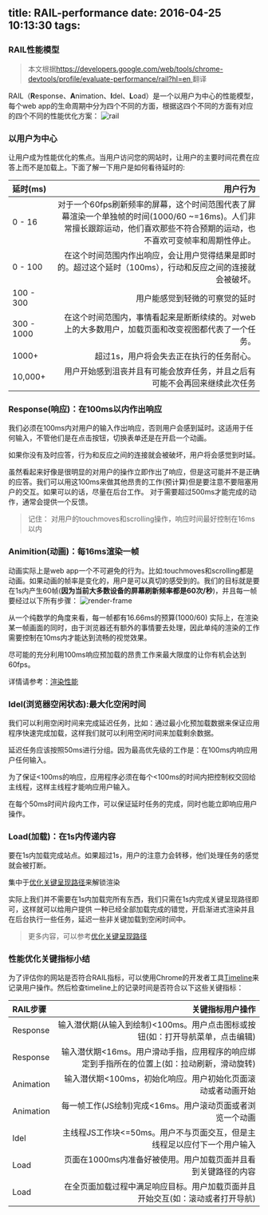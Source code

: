 title: RAIL-performance
date: 2016-04-25 10:13:30
tags:
---
### RAIL性能模型

>本文根据[https://developers.google.com/web/tools/chrome-devtools/profile/evaluate-performance/rail?hl=en ](https://developers.google.com/web/tools/chrome-devtools/profile/evaluate-performance/rail?hl=en)翻译

RAIL（**R**esponse、**A**nimation、**I**del、**L**oad）是一个以用户为中心的性能模型，每个web app的生命周期中分为四个不同的方面，根据这四个不同的方面有对应的四个不同的性能优化方案：
![rail](./rail.png)

### 以用户为中心
让用户成为性能优化的焦点。当用户访问您的网站时，让用户的主要时间花费在应答上而不是加载上。下面了解一下用户是如何看待延时的:

| 延时(ms)     |用户行为      |
| :----------- | --------:| 
| 0 - 16   | 对于一个60fps刷新频率的屏幕，这个时间范围代表了屏幕渲染一个单独帧的时间(1000/60 ~=16ms)。人们非常擅长跟踪运动，他们喜欢那些不符合预期的运动，也不喜欢可变帧率和周期性停止。| 
| 0 - 100 |在这个时间范围内作出响应，会让用户觉得结果是即时的。超过这个延时（100ms），行动和反应之间的连接就会被破坏。| 
| 100 - 300 | 用户能感觉到轻微的可察觉的延时| 
| 300 - 1000 | 在这个时间范围内，事情看起来是断断续续的。对web上的大多数用户，加载页面和改变视图都代表了一个任务。|
| 1000+ |超过1s，用户将会失去正在执行的任务耐心。| 
| 10,000+ | 用户开始感到沮丧并且有可能会放弃任务，并且之后有可能不会再回来继续此次任务|

### Response(响应)：在100ms以内作出响应
我们必须在100ms内对用户的输入作出响应，否则用户会感到延时。这适用于任何输入，不管他们是在点击按钮，切换表单还是在开启一个动画。

如果你没有及时应答，行为和反应之间的连接就会被破坏，用户将会感觉到时延。

虽然看起来好像是很明显的对用户的操作立即作出了响应，但是这可能并不是正确的应答。我们可以用这100ms来做其他昂贵的工作(预计算)但是要注意不要阻塞用户的交互。如果可以的话，尽量在后台工作。
对于需要超过500ms才能完成的动作，通常会提供一个反馈。
>记住：
>对用户的touchmoves和scrolling操作，响应时间最好控制在16ms以内

### Animition(动画)：每16ms渲染一帧
动画实际上是web app一个不可避免的行为。比如:touchmoves和scrolling都是动画。如果动画的帧率是变化的，用户是可以真切的感受到的。我们的目标就是要在1s内产生60帧(**因为当前大多数设备的屏幕刷新频率都是60次/秒**)，并且每一帧要经过以下所有步骤：
![render-frame](./render-frame.png)

从一个纯数学的角度来看，每一帧都有16.66ms的预算(1000/60)
实际上，在渲染某一帧画面的同时，由于浏览器还有额外的事情要去处理，因此单纯的渲染的工作需要控制在10ms内才能达到流畅的视觉效果。

尽可能的充分利用100ms响应预加载的昂贵工作来最大限度的让你有机会达到60fps。

详情请参考：[渲染性能](https://developers.google.com/web/fundamentals/performance/rendering/)
### Idel(浏览器空闲状态):最大化空闲时间
我们可以利用空闲时间来完成延迟任务，比如：通过最小化预加载数据来保证应用程序快速完成加载，这样我们就可以利用空闲时间来加载剩余数据。

延迟任务应该按照50ms进行分组。因为最高优先级的工作是：在100ms内响应用户任何输入。

为了保证<100ms的响应，应用程序必须在每个<100ms的时间内把控制权交回给主线程，这样主线程才能响应用户输入。

在每个50ms时间片段内工作，可以保证延时任务的完成，同时也能立即响应用户操作。

### Load(加载)：在1s内传递内容
要在1s内加载完成站点。如果超过1s，用户的注意力会转移，他们处理任务的感觉就会被打断。

集中于[优化关键呈现路径](https://developers.google.com/web/fundamentals/performance/critical-rendering-path/)来解锁渲染

实际上我们并不需要在1s内加载完所有东西，我们只需在1s内完成关键呈现路径即可，这样就可以给用户提供 一种已经全部加载完成的错觉，开启渐进式渲染并且在后台执行一些任务，延迟一些非关键加载到空闲时间中。
>更多内容，可以参考[优化关键呈现路径](https://cn.udacity.com/course/website-performance-optimization--ud884/)

### 性能优化关键指标小结
为了评估你的网站是否符合RAIL指标，可以使用Chrome的开发者工具[Timeline](http://sinaad.github.io/xfe/2016/04/21/how-to-use-the-timeline-tool/#more)来记录用户操作。然后检查timeline上的记录时间是否符合以下这些关键指标：

| RAIL步骤    |关键指标用户操作|
| :-------- | --------:| 
| Response  |   输入潜伏期(从输入到绘制)<100ms。用户点击图标或按钮(如：打开导航菜单，点击编辑)|
| Response  |   输入潜伏期<16ms。用户滑动手指，应用程序的响应绑定到手指所在的位置上(如：拉动刷新，滑动旋转)|
| Animation |   输入潜伏期<100ms，初始化响应。用户初始化页面滚动或者动画开始|
| Animation |   每一帧工作(JS绘制)完成<16ms。用户滚动页面或者浏览一个动画|
| Idel |   主线程JS工作块<=50ms。用户不与页面交互，但是主线程足以应付下一个用户输入|
| Load |  页面在1000ms内准备好被使用。用户加载页面并且看到关键路径的内容|
| Load |  在全页面加载过程中满足响应目标。用户加载页面并且开始交互(如：滚动或者打开导航)|
